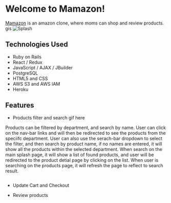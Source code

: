 # Welcome to Mamazon!
[Mamazon](https://mamazon-fullstack.herokuapp.com/#/) is an amazon clone, where moms can shop and review products. 
gis
![Splash](https://mamazon-seeds.s3.us-west-1.amazonaws.com/ezgif.com-gif-maker+(5).gif)

## Technologies Used
* Ruby on Rails 
* React / Redux 
* JavaScript / AJAX / JBuilder 
* PostgreSQL 
* HTML5 and CSS
* AWS S3 and AWS IAM 
* Heroku 

## Features
* Products filter and search
gif here

Products can be filtered by department, and search by name. User can click on the nav-bar links and will then be redirected to see the products from the speciifc department. User can also use the serach-bar dropdown to select the filter, and then search by product name, if no names are entered, it will show all the products within the selected department. 
When search on the main splash page, it will show a list of found products, and user will be redirected to the product detial page by clicking on the list. When user is searching on the products page, it will refresh the page to reflect to search result. 

```

```
* Update Cart and Checkout 

* Review products
